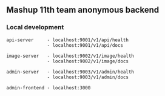 ## Mashup 11th team anonymous backend

### Local development
```
api-server     - localhost:9001/v1/api/health 
               - localhost:9001/v1/api/docs

image-server   - localhost:9002/v1/image/health
               - localhost:9002/v1/image/docs

admin-server   - localhost:9003/v1/admin/health
               - localhost:9003/v1/admin/docs

admin-frontend - localhost:3000
```
